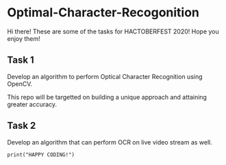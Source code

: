 # Optimal-Character-Recogonition

Hi there! 
These are some of the tasks for HACTOBERFEST 2020!
Hope you enjoy them!

## Task 1

Develop an algorithm to perform Optical Character Recognition using OpenCV. 

This repo will be targetted on building a unique approach and attaining greater accuracy. 

## Task 2

Develop an algorithm that can perform OCR on live video stream as well.


```
print("HAPPY CODING!")
```

